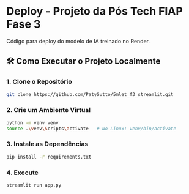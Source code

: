 # Deploy  - Projeto da Pós Tech FIAP Fase 3

Código para deploy do modelo de IA treinado no Render.<br>

## 🛠️ Como Executar o Projeto Localmente

### 1. Clone o Repositório

```bash
git clone https://github.com/PatySutto/5mlet_f3_streamlit.git
```

### 2. Crie um Ambiente Virtual

```bash
python -m venv venv
source .\venv\Scripts\activate   # No Linux: venv/bin/activate
```

### 3. Instale as Dependências

```bash
pip install -r requirements.txt
```

### 4. Execute

```
streamlit run app.py
```